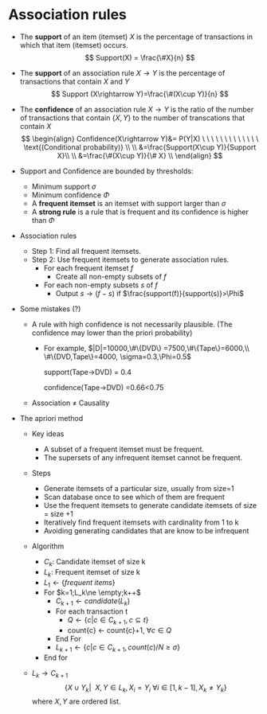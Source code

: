 # Association rules

- The **support** of an item (itemset) $X$ is the percentage of transactions in which that item (itemset) occurs. 
  $$
  Support(X) = \frac{\#X}{n}
  $$

- The **support** of an association rule $X\rightarrow Y$ is the percentage of transactions that contain $X$ and $Y$
  $$
  Support (X\rightarrow Y)=\frac{\#(X\cup Y)}{n}
  $$

- The **confidence** of an association rule $X\rightarrow Y$ is the ratio of the number of transactions that contain $\{X,Y\}$ to the number of transcations that contain $X$
  $$
  \begin{align}
  Confidence(X\rightarrow Y)&= P(Y|X) \ \ \ \ \ \ \ \ \ \ \ \ \ \text{(Conditional probability)}  \\ \\
  &=\frac{Support(X\cup Y)}{Support X}\\ \\
  &=\frac{\#(X\cup Y)}{\# X} \\
  \end{align}
  $$

- Support and Confidence are bounded by thresholds:
  - Minimum support $\sigma$
  - Minimum confidence $\Phi$
  - A **frequent itemset** is an itemset with support larger than $\sigma$
  - A **strong rule** is a rule that is frequent and its confidence is higher than $\Phi$

- Association rules
  - Step 1: Find all frequent itemsets.
  - Step 2: Use frequent itemsets to generate association rules.
    - For each frequent itemset $f$
      - Create all non-empty subsets of $f$
    - For each non-empty subsets $s$ of $f$
      - Output $s\rightarrow (f-s)$ if $\frac{support(f)}{support(s)}>\Phi$

- Some mistakes (?)

  - A rule with high confidence is not necessarily plausible. (The confidence may lower than the priori probability)

    - For example, $|D|=10000,\#\{DVD\} =7500,\#\{Tape\}=6000,\\ \#\{DVD,Tape\}=4000, \sigma=0.3,\Phi=0.5$ 

      support(Tape$\rightarrow$DVD) = 0.4

      confidence(Tape$\rightarrow$DVD) =0.66<0.75

  - Association $\ne$ Causality

- The apriori method

  - Key ideas

    - A subset of a frequent itemset must be frequent.
    - The supersets of any infrequent itemset cannot be frequent.

  - Steps

    - Generate itemsets of a particular size, usually from size=1
    - Scan database once to see which of them are frequent
    - Use the frequent itemsets to generate candidate itemsets of size = size +1
    - Iteratively find frequent itemsets with cardinality from 1 to k
    - Avoiding generating candidates that are know to be infrequent

  - Algorithm

    - $C_k$: Candidate itemset of size k
    - $L_k$: Frequent itemset of size k
    - $L_1\leftarrow\{frequent \ items\}$
    - For $k=1;L_k\ne \empty;k++$
      - $C_{k+1}\leftarrow candidate(L_k)$
      - For each transaction t
        - $Q\leftarrow\{c|c\in C_{k+1},c\subseteq t\}$
        - count{c} $\leftarrow$ count{c}+1, $\forall c \in Q$
      - End For
      - $L_{k+1}\leftarrow \{c| c\in C_{k+1}, count(c)/N\ge\sigma\}$
    - End for

  - $L_k\rightarrow C_{k+1}$
    $$
    \{X\cup Y_k|\ \  X,Y\in L_k,X_i=Y_i\ \forall i \in[1,k-1],X_k\ne Y_k\}
    $$
    where $X,Y$ are ordered list.